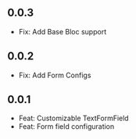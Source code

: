 ## 0.0.3

* Fix: Add Base Bloc support

## 0.0.2

* Fix: Add Form Configs

## 0.0.1

* Feat: Customizable TextFormField
* Feat: Form field configuration


